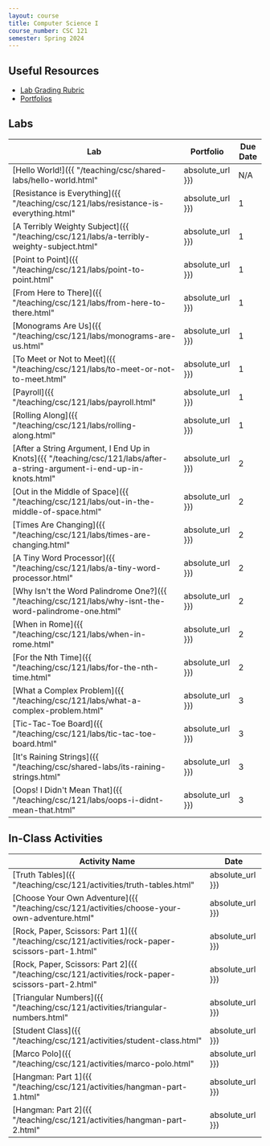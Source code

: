 ```yaml
---
layout: course
title: Computer Science I
course_number: CSC 121
semester: Spring 2024
---
```


## Useful Resources

* [Lab Grading Rubric](./lab-grading-rubric.html)
* [Portfolios](./portfolios.html)

## Labs

| Lab | Portfolio | Due Date |
| --- | --------- | -------- |
| [Hello World!]({{ "/teaching/csc/shared-labs/hello-world.html" | absolute_url }}) | N/A | N/A |
| [Resistance is Everything]({{ "/teaching/csc/121/labs/resistance-is-everything.html" | absolute_url }}) | 1 | February 18, 2024 |
| [A Terribly Weighty Subject]({{ "/teaching/csc/121/labs/a-terribly-weighty-subject.html" | absolute_url }}) | 1 | February 25, 2024 |
| [Point to Point]({{ "/teaching/csc/121/labs/point-to-point.html" | absolute_url }}) | 1 | February 25, 2024 |
| [From Here to There]({{ "/teaching/csc/121/labs/from-here-to-there.html" | absolute_url }}) | 1 | March 3, 2024 |
| [Monograms Are Us]({{ "/teaching/csc/121/labs/monograms-are-us.html" | absolute_url }}) | 1 | March 3, 2024 |
| [To Meet or Not to Meet]({{ "/teaching/csc/121/labs/to-meet-or-not-to-meet.html" | absolute_url }}) | 1 | March 3, 2024 |
| [Payroll]({{ "/teaching/csc/121/labs/payroll.html" | absolute_url }}) | 1 | March 3, 2024 |
| [Rolling Along]({{ "/teaching/csc/121/labs/rolling-along.html" | absolute_url }}) | 1 | March 10, 2024 |
| [After a String Argument, I End Up in Knots]({{ "/teaching/csc/121/labs/after-a-string-argument-i-end-up-in-knots.html" | absolute_url }}) | 2 | March 24, 2024 |
| [Out in the Middle of Space]({{ "/teaching/csc/121/labs/out-in-the-middle-of-space.html" | absolute_url }}) | 2 | March 24, 2024 |
| [Times Are Changing]({{ "/teaching/csc/121/labs/times-are-changing.html" | absolute_url }}) | 2 | March 24, 2024 |
| [A Tiny Word Processor]({{ "/teaching/csc/121/labs/a-tiny-word-processor.html" | absolute_url }}) | 2 | March 24, 2024 |
| [Why Isn't the Word Palindrome One?]({{ "/teaching/csc/121/labs/why-isnt-the-word-palindrome-one.html" | absolute_url }}) | 2 | April 7, 2024 |
| [When in Rome]({{ "/teaching/csc/121/labs/when-in-rome.html" | absolute_url }}) | 2 | April 7, 2024 |
| [For the Nth Time]({{ "/teaching/csc/121/labs/for-the-nth-time.html" | absolute_url }}) | 2 | April 7, 2024 |
| [What a Complex Problem]({{ "/teaching/csc/121/labs/what-a-complex-problem.html" | absolute_url }}) | 3 | April 14, 2024 |
| [Tic-Tac-Toe Board]({{ "/teaching/csc/121/labs/tic-tac-toe-board.html" | absolute_url }}) | 3 | April 28, 2024 |
| [It's Raining Strings]({{ "/teaching/csc/shared-labs/its-raining-strings.html" | absolute_url }}) | 3 | April 28, 2024 |
| [Oops! I Didn't Mean That]({{ "/teaching/csc/121/labs/oops-i-didnt-mean-that.html" | absolute_url }}) | 3 | April 28, 2024 |

## In-Class Activities

| Activity Name | Date |
| ------------- | ---- |
| [Truth Tables]({{ "/teaching/csc/121/activities/truth-tables.html" | absolute_url }}) | February 26, 2024 |
| [Choose Your Own Adventure]({{ "/teaching/csc/121/activities/choose-your-own-adventure.html" | absolute_url }}) | March 4, 2024 |
| [Rock, Paper, Scissors: Part 1]({{ "/teaching/csc/121/activities/rock-paper-scissors-part-1.html" | absolute_url }}) | March 11, 2024 |
| [Rock, Paper, Scissors: Part 2]({{ "/teaching/csc/121/activities/rock-paper-scissors-part-2.html" | absolute_url }}) | March 18, 2024 |
| [Triangular Numbers]({{ "/teaching/csc/121/activities/triangular-numbers.html" | absolute_url }}) | April 1, 2024 |
| [Student Class]({{ "/teaching/csc/121/activities/student-class.html" | absolute_url }}) | April 3, 2024 |
| [Marco Polo]({{ "/teaching/csc/121/activities/marco-polo.html" | absolute_url }}) | April 10, 2024 |
| [Hangman: Part 1]({{ "/teaching/csc/121/activities/hangman-part-1.html" | absolute_url }}) | April 15, 2024 |
| [Hangman: Part 2]({{ "/teaching/csc/121/activities/hangman-part-2.html" | absolute_url }}) | April 22, 2024 |
